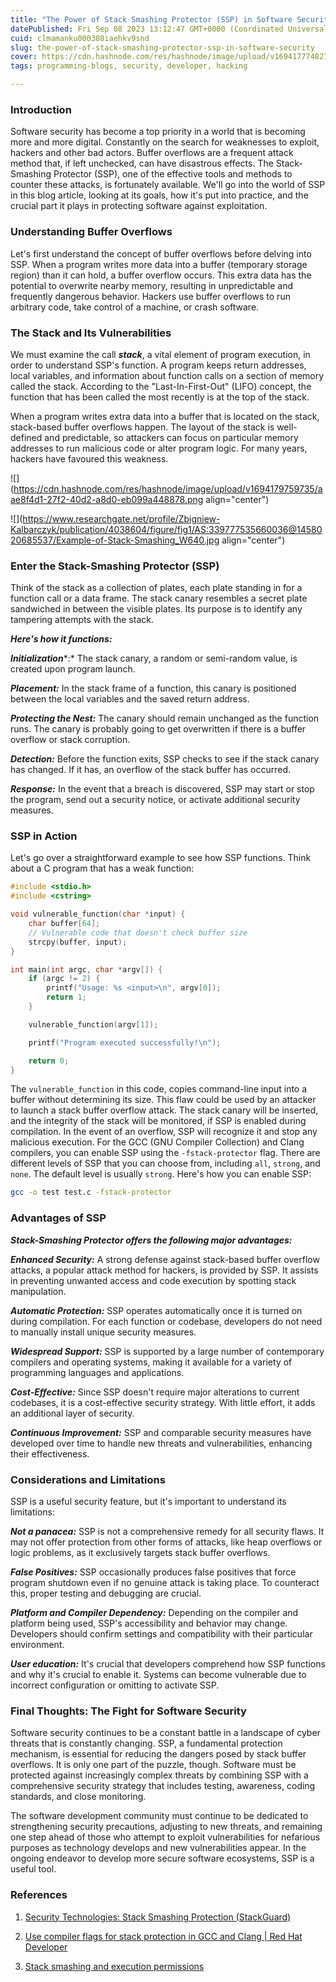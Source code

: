 ```yaml
---
title: "The Power of Stack Smashing Protector (SSP) in Software Security"
datePublished: Fri Sep 08 2023 13:12:47 GMT+0000 (Coordinated Universal Time)
cuid: clmamanku000308iaehkv9snd
slug: the-power-of-stack-smashing-protector-ssp-in-software-security
cover: https://cdn.hashnode.com/res/hashnode/image/upload/v1694177748271/8c706775-24ec-4f31-9bf4-1be61a6cd73f.png
tags: programming-blogs, security, developer, hacking

---
```


### Introduction

Software security has become a top priority in a world that is becoming more and more digital. Constantly on the search for weaknesses to exploit, hackers and other bad actors. Buffer overflows are a frequent attack method that, if left unchecked, can have disastrous effects. The Stack-Smashing Protector (SSP), one of the effective tools and methods to counter these attacks, is fortunately available. We'll go into the world of SSP in this blog article, looking at its goals, how it's put into practice, and the crucial part it plays in protecting software against exploitation.

### Understanding Buffer Overflows

Let's first understand the concept of buffer overflows before delving into SSP. When a program writes more data into a buffer (temporary storage region) than it can hold, a buffer overflow occurs. This extra data has the potential to overwrite nearby memory, resulting in unpredictable and frequently dangerous behavior. Hackers use buffer overflows to run arbitrary code, take control of a machine, or crash software.

### The Stack and Its Vulnerabilities

We must examine the call ***stack***, a vital element of program execution, in order to understand SSP's function. A program keeps return addresses, local variables, and information about function calls on a section of memory called the stack. According to the "Last-In-First-Out" (LIFO) concept, the function that has been called the most recently is at the top of the stack.

When a program writes extra data into a buffer that is located on the stack, stack-based buffer overflows happen. The layout of the stack is well-defined and predictable, so attackers can focus on particular memory addresses to run malicious code or alter program logic. For many years, hackers have favoured this weakness.

![](https://cdn.hashnode.com/res/hashnode/image/upload/v1694179759735/aae8f4d1-27f2-40d2-a8d0-eb099a448878.png align="center")

![](https://www.researchgate.net/profile/Zbigniew-Kalbarczyk/publication/4038604/figure/fig1/AS:339777535660036@1458020685537/Example-of-Stack-Smashing_W640.jpg align="center")

### Enter the Stack-Smashing Protector (SSP)

Think of the stack as a collection of plates, each plate standing in for a function call or a data frame. The stack canary resembles a secret plate sandwiched in between the visible plates. Its purpose is to identify any tampering attempts with the stack.

***Here's how it functions:***

***Initialization***\*:\* The stack canary, a random or semi-random value, is created upon program launch.

***Placement:*** In the stack frame of a function, this canary is positioned between the local variables and the saved return address.

***Protecting the Nest:*** The canary should remain unchanged as the function runs. The canary is probably going to get overwritten if there is a buffer overflow or stack corruption.

***Detection:*** Before the function exits, SSP checks to see if the stack canary has changed. If it has, an overflow of the stack buffer has occurred.

***Response:*** In the event that a breach is discovered, SSP may start or stop the program, send out a security notice, or activate additional security measures.

### **SSP in Action**

Let's go over a straightforward example to see how SSP functions. Think about a C program that has a weak function:

```c
#include <stdio.h>
#include <cstring>

void vulnerable_function(char *input) {
    char buffer[64];
    // Vulnerable code that doesn't check buffer size
    strcpy(buffer, input);
}

int main(int argc, char *argv[]) {
    if (argc != 2) {
        printf("Usage: %s <input>\n", argv[0]);
        return 1;
    }

    vulnerable_function(argv[1]);

    printf("Program executed successfully!\n");

    return 0;
}
```

The `vulnerable_function` in this code, copies command-line input into a buffer without determining its size. This flaw could be used by an attacker to launch a stack buffer overflow attack. The stack canary will be inserted, and the integrity of the stack will be monitored, if SSP is enabled during compilation. In the event of an overflow, SSP will recognize it and stop any malicious execution. For the GCC (GNU Compiler Collection) and Clang compilers, you can enable SSP using the `-fstack-protector` flag. There are different levels of SSP that you can choose from, including `all`, `strong`, and `none`. The default level is usually `strong`. Here's how you can enable SSP:

```bash
gcc -o test test.c -fstack-protector
```

### Advantages of SSP

***Stack-Smashing Protector offers the following major advantages:***

***Enhanced Security:*** A strong defense against stack-based buffer overflow attacks, a popular attack method for hackers, is provided by SSP. It assists in preventing unwanted access and code execution by spotting stack manipulation.

***Automatic Protection:*** SSP operates automatically once it is turned on during compilation. For each function or codebase, developers do not need to manually install unique security measures.

***Widespread Support:*** SSP is supported by a large number of contemporary compilers and operating systems, making it available for a variety of programming languages and applications.

***Cost-Effective:*** Since SSP doesn't require major alterations to current codebases, it is a cost-effective security strategy. With little effort, it adds an additional layer of security.

***Continuous Improvement:*** SSP and comparable security measures have developed over time to handle new threats and vulnerabilities, enhancing their effectiveness.

### Considerations and Limitations

SSP is a useful security feature, but it's important to understand its limitations:

***Not a panacea:*** SSP is not a comprehensive remedy for all security flaws. It may not offer protection from other forms of attacks, like heap overflows or logic problems, as it exclusively targets stack buffer overflows.

***False Positives:*** SSP occasionally produces false positives that force program shutdown even if no genuine attack is taking place. To counteract this, proper testing and debugging are crucial.

***Platform and Compiler Dependency:*** Depending on the compiler and platform being used, SSP's accessibility and behavior may change. Developers should confirm settings and compatibility with their particular environment.

***User education:*** It's crucial that developers comprehend how SSP functions and why it's crucial to enable it. Systems can become vulnerable due to incorrect configuration or omitting to activate SSP.

### Final Thoughts: The Fight for Software Security

Software security continues to be a constant battle in a landscape of cyber threats that is constantly changing. SSP, a fundamental protection mechanism, is essential for reducing the dangers posed by stack buffer overflows. It is only one part of the puzzle, though. Software must be protected against increasingly complex threats by combining SSP with a comprehensive security strategy that includes testing, awareness, coding standards, and close monitoring.

The software development community must continue to be dedicated to strengthening security precautions, adjusting to new threats, and remaining one step ahead of those who attempt to exploit vulnerabilities for nefarious purposes as technology develops and new vulnerabilities appear. In the ongoing endeavor to develop more secure software ecosystems, SSP is a useful tool.

### References

1. [Security Technologies: Stack Smashing Protection (StackGuard)](https://www.redhat.com/en/blog/security-technologies-stack-smashing-protection-stackguard)
    
2. [Use compiler flags for stack protection in GCC and Clang | Red Hat Developer](https://developers.redhat.com/articles/2022/06/02/use-compiler-flags-stack-protection-gcc-and-clang)
    
3. [Stack smashing and execution permissions](https://developer.arm.com/documentation/102433/0100/Stack-smashing-and-execution-permissions)